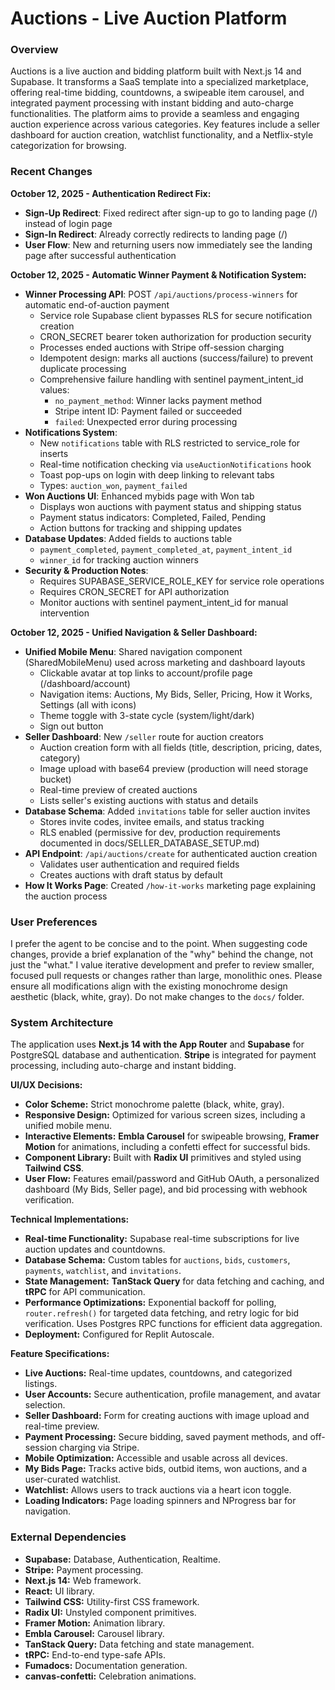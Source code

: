 # Auctions - Live Auction Platform

### Overview
Auctions is a live auction and bidding platform built with Next.js 14 and Supabase. It transforms a SaaS template into a specialized marketplace, offering real-time bidding, countdowns, a swipeable item carousel, and integrated payment processing with instant bidding and auto-charge functionalities. The platform aims to provide a seamless and engaging auction experience across various categories. Key features include a seller dashboard for auction creation, watchlist functionality, and a Netflix-style categorization for browsing.

### Recent Changes
**October 12, 2025 - Authentication Redirect Fix:**
- **Sign-Up Redirect**: Fixed redirect after sign-up to go to landing page (/) instead of login page
- **Sign-In Redirect**: Already correctly redirects to landing page (/)
- **User Flow**: New and returning users now immediately see the landing page after successful authentication

**October 12, 2025 - Automatic Winner Payment & Notification System:**
- **Winner Processing API**: POST `/api/auctions/process-winners` for automatic end-of-auction payment
  - Service role Supabase client bypasses RLS for secure notification creation
  - CRON_SECRET bearer token authorization for production security
  - Processes ended auctions with Stripe off-session charging
  - Idempotent design: marks all auctions (success/failure) to prevent duplicate processing
  - Comprehensive failure handling with sentinel payment_intent_id values:
    - `no_payment_method`: Winner lacks payment method
    - Stripe intent ID: Payment failed or succeeded
    - `failed`: Unexpected error during processing
- **Notifications System**: 
  - New `notifications` table with RLS restricted to service_role for inserts
  - Real-time notification checking via `useAuctionNotifications` hook
  - Toast pop-ups on login with deep linking to relevant tabs
  - Types: `auction_won`, `payment_failed`
- **Won Auctions UI**: Enhanced mybids page with Won tab
  - Displays won auctions with payment status and shipping status
  - Payment status indicators: Completed, Failed, Pending
  - Action buttons for tracking and shipping updates
- **Database Updates**: Added fields to auctions table
  - `payment_completed`, `payment_completed_at`, `payment_intent_id`
  - `winner_id` for tracking auction winners
- **Security & Production Notes**: 
  - Requires SUPABASE_SERVICE_ROLE_KEY for service role operations
  - Requires CRON_SECRET for API authorization
  - Monitor auctions with sentinel payment_intent_id for manual intervention

**October 12, 2025 - Unified Navigation & Seller Dashboard:**
- **Unified Mobile Menu**: Shared navigation component (SharedMobileMenu) used across marketing and dashboard layouts
  - Clickable avatar at top links to account/profile page (/dashboard/account)
  - Navigation items: Auctions, My Bids, Seller, Pricing, How it Works, Settings (all with icons)
  - Theme toggle with 3-state cycle (system/light/dark)
  - Sign out button
- **Seller Dashboard**: New `/seller` route for auction creators
  - Auction creation form with all fields (title, description, pricing, dates, category)
  - Image upload with base64 preview (production will need storage bucket)
  - Real-time preview of created auctions
  - Lists seller's existing auctions with status and details
- **Database Schema**: Added `invitations` table for seller auction invites
  - Stores invite codes, invitee emails, and status tracking
  - RLS enabled (permissive for dev, production requirements documented in docs/SELLER_DATABASE_SETUP.md)
- **API Endpoint**: `/api/auctions/create` for authenticated auction creation
  - Validates user authentication and required fields
  - Creates auctions with draft status by default
- **How It Works Page**: Created `/how-it-works` marketing page explaining the auction process

### User Preferences
I prefer the agent to be concise and to the point. When suggesting code changes, provide a brief explanation of the "why" behind the change, not just the "what." I value iterative development and prefer to review smaller, focused pull requests or changes rather than large, monolithic ones. Please ensure all modifications align with the existing monochrome design aesthetic (black, white, gray). Do not make changes to the `docs/` folder.

### System Architecture
The application uses **Next.js 14 with the App Router** and **Supabase** for PostgreSQL database and authentication. **Stripe** is integrated for payment processing, including auto-charge and instant bidding.

**UI/UX Decisions:**
- **Color Scheme:** Strict monochrome palette (black, white, gray).
- **Responsive Design:** Optimized for various screen sizes, including a unified mobile menu.
- **Interactive Elements:** **Embla Carousel** for swipeable browsing, **Framer Motion** for animations, including a confetti effect for successful bids.
- **Component Library:** Built with **Radix UI** primitives and styled using **Tailwind CSS**.
- **User Flow:** Features email/password and GitHub OAuth, a personalized dashboard (My Bids, Seller page), and bid processing with webhook verification.

**Technical Implementations:**
- **Real-time Functionality:** Supabase real-time subscriptions for live auction updates and countdowns.
- **Database Schema:** Custom tables for `auctions`, `bids`, `customers`, `payments`, `watchlist`, and `invitations`.
- **State Management:** **TanStack Query** for data fetching and caching, and **tRPC** for API communication.
- **Performance Optimizations:** Exponential backoff for polling, `router.refresh()` for targeted data fetching, and retry logic for bid verification. Uses Postgres RPC functions for efficient data aggregation.
- **Deployment:** Configured for Replit Autoscale.

**Feature Specifications:**
- **Live Auctions:** Real-time updates, countdowns, and categorized listings.
- **User Accounts:** Secure authentication, profile management, and avatar selection.
- **Seller Dashboard:** Form for creating auctions with image upload and real-time preview.
- **Payment Processing:** Secure bidding, saved payment methods, and off-session charging via Stripe.
- **Mobile Optimization:** Accessible and usable across all devices.
- **My Bids Page:** Tracks active bids, outbid items, won auctions, and a user-curated watchlist.
- **Watchlist:** Allows users to track auctions via a heart icon toggle.
- **Loading Indicators:** Page loading spinners and NProgress bar for navigation.

### External Dependencies
- **Supabase:** Database, Authentication, Realtime.
- **Stripe:** Payment processing.
- **Next.js 14:** Web framework.
- **React:** UI library.
- **Tailwind CSS:** Utility-first CSS framework.
- **Radix UI:** Unstyled component primitives.
- **Framer Motion:** Animation library.
- **Embla Carousel:** Carousel library.
- **TanStack Query:** Data fetching and state management.
- **tRPC:** End-to-end type-safe APIs.
- **Fumadocs:** Documentation generation.
- **canvas-confetti:** Celebration animations.